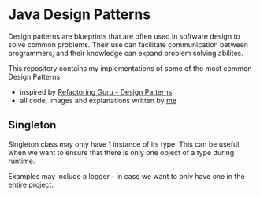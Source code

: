 # Java Design Patterns
Design patterns are blueprints that are often used in software design to solve common problems.
Their use can facilitate communication between programmers, and their knowledge can expand problem solving abilites.

This repository contains my implementations of some of the most common Design Patterns.
- inspired by [Refactoring Guru - Design Patterns](https://refactoring.guru/design-patterns)
- all code, images and explanations written by [me](https://github.com/piolad/) 

## Singleton
Singleton class may only have 1 instance of its type.
This can be useful when we want to ensure that there is only one object of a type during runtime.

Examples may include a logger - in case we want to only have one in the entire project.